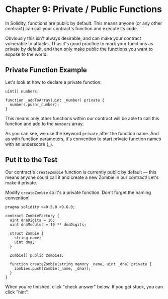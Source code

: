 
# Chapter 9: Private / Public Functions

In Solidity, functions are public by default. This means anyone (or any other contract) can call your contract's function and execute its code.

Obviously this isn't always desirable, and can make your contract vulnerable to attacks. Thus it's good practice to mark your functions as private by default, and then only make public the functions you want to expose to the world.

## Private Function Example

Let's look at how to declare a private function:

```solidity
uint[] numbers;

function _addToArray(uint _number) private {
  numbers.push(_number);
}
```

This means only other functions within our contract will be able to call this function and add to the `numbers` array.

As you can see, we use the keyword `private` after the function name. And as with function parameters, it's convention to start private function names with an underscore (`_`).

## Put it to the Test

Our contract's `createZombie` function is currently public by default — this means anyone could call it and create a new Zombie in our contract! Let's make it private.

Modify `createZombie` so it's a private function. Don't forget the naming convention!

```solidity
pragma solidity >=0.5.0 <0.6.0;

contract ZombieFactory {
  uint dnaDigits = 16;
  uint dnaModulus = 10 ** dnaDigits;

  struct Zombie {
    string name;
    uint dna;
  }

  Zombie[] public zombies;

  function createZombie(string memory _name, uint _dna) private {
    zombies.push(Zombie(_name, _dna));
  }
}
```

When you're finished, click "check answer" below. If you get stuck, you can click "hint".
